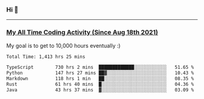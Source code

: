 ### Hi 🙂

---

### <a href="https://wakatime.com/@Eroxl">My All Time Coding Activity (Since Aug 18th 2021)</a>
My goal is to get to 10,000 hours eventually :)
<!--START_SECTION:waka-->

```txt
Total Time: 1,413 hrs 25 mins

TypeScript        730 hrs 2 mins  █████████████░░░░░░░░░░░░   51.65 %
Python            147 hrs 27 mins ██▓░░░░░░░░░░░░░░░░░░░░░░   10.43 %
Markdown          118 hrs 1 min   ██░░░░░░░░░░░░░░░░░░░░░░░   08.35 %
Rust              61 hrs 40 mins  █░░░░░░░░░░░░░░░░░░░░░░░░   04.36 %
Java              43 hrs 37 mins  ▓░░░░░░░░░░░░░░░░░░░░░░░░   03.09 %
```

<!--END_SECTION:waka-->
